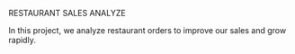 RESTAURANT SALES ANALYZE



In this project, we analyze restaurant orders to improve our sales and grow rapidly. 